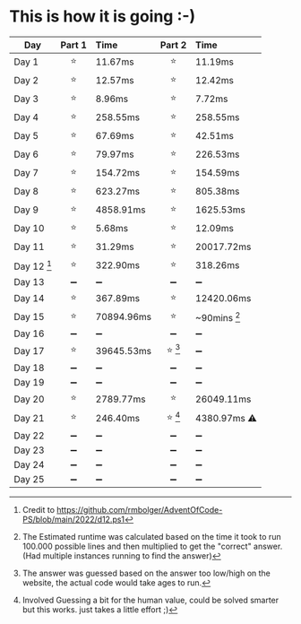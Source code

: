 # This is how it is going :-)
|**Day**|**Part 1**|**Time**|**Part 2**|**Time**|
|--|:--:|:--|:--:|:--|
|Day 1      | :star:                | 11.67ms               | :star:                | 11.19ms               |
|Day 2      | :star:                | 12.57ms               | :star:                | 12.42ms               |
|Day 3      | :star:                | 8.96ms                | :star:                | 7.72ms                |
|Day 4      | :star:                | 258.55ms              | :star:                | 258.55ms              |
|Day 5      | :star:                | 67.69ms               | :star:                | 42.51ms               |
|Day 6      | :star:                | 79.97ms               | :star:                | 226.53ms              |
|Day 7      | :star:                | 154.72ms              | :star:                | 154.59ms              |
|Day 8      | :star:                | 623.27ms              | :star:                | 805.38ms              |
|Day 9      | :star:                | 4858.91ms             | :star:                | 1625.53ms             |
|Day 10     | :star:                | 5.68ms                | :star:                | 12.09ms               |
|Day 11     | :star:                | 31.29ms               | :star:                | 20017.72ms            |
|Day 12 [^1]| :star:                | 322.90ms              | :star:                | 318.26ms              | 
|Day 13     | :heavy_minus_sign:    | :heavy_minus_sign:    | :heavy_minus_sign:    | :heavy_minus_sign:    |
|Day 14     | :star:                | 367.89ms              | :star:                | 12420.06ms            |
|Day 15     | :star:                | 70894.96ms            | :star:                | ~90mins [^2]          |
|Day 16     | :heavy_minus_sign:    | :heavy_minus_sign:    | :heavy_minus_sign:    | :heavy_minus_sign:    |
|Day 17     | :star:                | 39645.53ms            | :star: [^3]           | :heavy_minus_sign:    |
|Day 18     | :heavy_minus_sign:    | :heavy_minus_sign:    | :heavy_minus_sign:    | :heavy_minus_sign:    |
|Day 19     | :heavy_minus_sign:    | :heavy_minus_sign:    | :heavy_minus_sign:    | :heavy_minus_sign:    |
|Day 20     | :star:                | 2789.77ms             | :star:                | 26049.11ms            |
|Day 21     | :star:                | 246.40ms              | :star: [^4]           | 4380.97ms :warning:   |
|Day 22     | :heavy_minus_sign:    | :heavy_minus_sign:    | :heavy_minus_sign:    | :heavy_minus_sign:    |
|Day 23     | :heavy_minus_sign:    | :heavy_minus_sign:    | :heavy_minus_sign:    | :heavy_minus_sign:    |
|Day 24     | :heavy_minus_sign:    | :heavy_minus_sign:    | :heavy_minus_sign:    | :heavy_minus_sign:    |
|Day 25     | :heavy_minus_sign:    | :heavy_minus_sign:    | :heavy_minus_sign:    | :heavy_minus_sign:    |

[^1]: Credit to https://github.com/rmbolger/AdventOfCode-PS/blob/main/2022/d12.ps1
[^2]: The Estimated runtime was calculated based on the time it took to run 100.000 possible lines and then multiplied to get the "correct" answer. (Had multiple instances running to find the answer)
[^3]: The answer was guessed based on the answer too low/high on the website, the actual code would take ages to run.
[^4]: Involved Guessing a bit for the human value, could be solved smarter but this works. just takes a little effort ;)